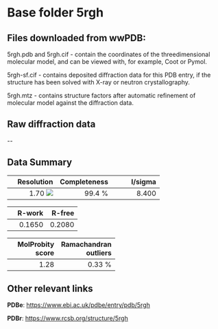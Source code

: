 # Base folder 5rgh

## Files downloaded from wwPDB:

5rgh.pdb and 5rgh.cif - contain the coordinates of the threedimensional molecular model, and can be viewed with, for example, Coot or Pymol.

5rgh-sf.cif - contains deposited diffraction data for this PDB entry, if the structure has been solved with X-ray or neutron crystallography.

5rgh.mtz - contains structure factors after automatic refinement of molecular model against the diffraction data.

## Raw diffraction data

--<br> 

## Data Summary
|   | Resolution | Completeness| I/sigma |
|---|-------------:|----------------:|--------------:|
|   |1.70 <img src="https://latex.codecogs.com/svg.latex?{\mbox{\normalfont\AA}}"/>|99.4  %|<img width=50/>8.400|

|   | **R-work**| **R-free**   
|---|-------------:|----------------:|           
||0.1650|0.2080|

|   |**MolProbity<br>score**| **Ramachandran<br>outliers** 
|---|-------------:|----------------:|
||1.28|0.33 %|

## Other relevant links 
**PDBe**:  https://www.ebi.ac.uk/pdbe/entry/pdb/5rgh
 
**PDBr**: https://www.rcsb.org/structure/5rgh 

